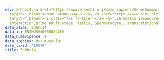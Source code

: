 ```yaml
---
csv: Zdhhc14,<a href="https://www.ensembl.org/Homo_sapiens/Gene/Summary?db=core;g=ENSMUSG00000034265"
  target="_blank">ENSMUSG00000034265</a>,<a href="https://www.ncbi.nlm.nih.gov/pubmed/25450459"
  target="_blank"><i class="fas fa-file"></i></a>",chromatin immunoprecipitation assay,direct
  interaction,prime adult stage, testis, Spermatocyte,,,transcriptional regulation,
data_alias: Zdhhc14
data_id: ENSMUSG00000034265
data_numevidence: 1
data_species: Mus musculus
data_taxid: '10090'
title: Zdhhc14
---
```

